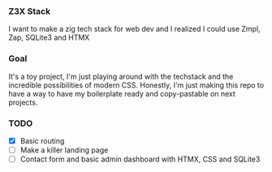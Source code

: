 ### Z3X Stack
I want to make a zig tech stack for web dev and I realized I could use Zmpl, Zap, SQLite3 and HTMX

### Goal
It's a toy project, I'm just playing around with the techstack and the incredible possibilities of modern CSS.
Honestly, I'm just making this repo to have a way to have my boilerplate ready and copy-pastable on next projects.

### TODO

- [x] Basic routing
- [ ] Make a killer landing page
- [ ] Contact form and basic admin dashboard with HTMX, CSS and SQLite3
